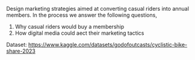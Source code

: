 Design marketing strategies aimed at converting casual riders into annual members. 
In the process we answer the following questions,
1. Why casual riders would buy a membership
2. How digital media could aect their marketing tactics



Dataset: https://www.kaggle.com/datasets/godofoutcasts/cyclistic-bike-share-2023
